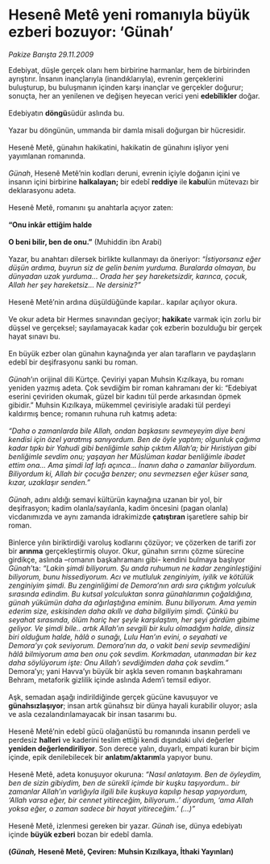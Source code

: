 # Hesenê Metê yeni romanıyla büyük ezberi bozuyor: ‘Günah’

*Pakize Barışta 29.11.2009*

<div class="taraf_structure_2col_1zq">
<div class="margen_n">



 <p>Edebiyat, düşle gerçek olanı hem birbirine harmanlar, hem de birbirinden ayrıştırır. İnsanın inançlarıyla (inandıklarıyla), evrenin gerçeklerini buluşturup, bu buluşmanın içinden karşı inançlar ve gerçekler doğurur; sonuçta, her an yenilenen ve değişen heyecan verici yeni <b>edebîlikler</b> doğar. <br/><br/>Edebiyatın <b>döngü</b>südür aslında bu. <br/><br/>Yazar bu döngünün, ummanda bir damla misali doğurgan bir hücresidir. <br/><br/>Hesenê Metê, günahın hakikatini, hakikatin de günahını işliyor yeni yayımlanan romanında. <i><br/><br/>Günah</i>, Hesenê Metê’nin kodları deruni, evrenin içiyle doğanın içini ve insanın içini birbirine <b>halkalayan;</b> bir edebî <b>reddiye</b> ile<b> kabul</b>ün mütevazı bir deklarasyonu adeta. <br/><br/>Hesenê Metê, romanını şu anahtarla açıyor zaten:<b> <br/><br/>“Onu inkâr ettiğim halde <br/><br/>O beni bilir, ben de onu.”</b> (Muhiddin ibn Arabi) <br/><br/>Yazar, bu anahtarı dilersek birlikte kullanmayı da öneriyor: <i>“İstiyorsanız eğer düşün ardıma, buyrun siz de gelin benim yurduma. Buralarda olmayan, bu dünyadan uzak yurduma… Orada her şey hareketsizdir, karınca, çocuk, Allah her şey hareketsiz… Ne dersiniz?”</i> <br/><br/>Hesenê Metê’nin ardına düşüldüğünde kapılar.. kapılar açılıyor okura. <br/><br/>Ve okur adeta bir Hermes sınavından geçiyor; <b>hakikat</b>e varmak için zorlu bir düşsel ve gerçeksel; sayılamayacak kadar çok ezberin bozulduğu bir gerçek hayat sınavı bu. <br/><br/>En büyük ezber olan günahın kaynağında yer alan tarafların ve paydaşların edebî bir deşifrasyonu sanki bu roman.<i> <br/><br/>Günah</i>’ın orijinal dili Kürtçe. Çeviriyi yapan Muhsin Kızılkaya, bu romanı yeniden yazmış adeta. Çok sevdiğim bir roman kahramanı der ki: “Edebiyat eserini çeviriden okumak, güzel bir kadını tül perde arkasından öpmek gibidir.” Muhsin Kızılkaya, mükemmel çevirisiyle aradaki tül perdeyi kaldırmış bence; romanın ruhuna ruh katmış adeta:<i> <br/><br/>“Daha o zamanlarda bile Allah, ondan başkasını sevmeyeyim diye beni kendisi için özel yaratmış sanıyordum. Ben de öyle yaptım; olgunluk çağıma kadar tıpkı bir Yahudi gibi benliğimle sahip çıktım Allah’a; bir Hıristiyan gibi benliğimle sevdim onu; yaşayan her Müslüman kadar benliğimle ibadet ettim ona… Ama şimdi laf lafı açınca… İnanın daha o zamanlar biliyordum. Biliyordum ki, Allah bir çocuğa benzer; onu sevmezsen eğer küser sana, kızar, uzaklaşır senden.” <br/><br/>Günah</i>, adını aldığı semavi kültürün kaynağına uzanan bir yol, bir deşifrasyon; kadim olanla/sayılanla, kadim öncesini (pagan olanla) vicdanımızda ve aynı zamanda idrakimizde <b>çatıştıran </b>işaretlere sahip bir roman. <br/><br/>Binlerce yılın biriktirdiği varoluş kodlarını çözüyor; ve çözerken de tarifi zor bir <b>arınma</b> gerçekleştirmiş oluyor. Okur, günahın sırrını çözme sürecine girdikçe, aslında –romanın başkahramanı gibi- kendini bulmaya başlıyor <i>Günah</i>’ta: <i>“Lakin şimdi biliyorum. Şu anda ruhumun ne kadar zenginleştiğini biliyorum, bunu hissediyorum. Acı ve mutluluk zenginiyim, iyilik ve kötülük zenginiyim şimdi. Bu zenginliğimi de Demora’nın ardı sıra çıktığım yolculuk sırasında edindim. Bu kutsal yolculuktan sonra günahlarımın çoğaldığına, günah yükümün daha da ağırlaştığına eminim. Bunu biliyorum. Ama yemin ederim size, eskisinden daha akıllı ve daha bilgiliyim şimdi. Çünkü bu seyahat sırasında, ölüm hariç her şeyle karşılaştım, her şeyi gördüm gibime geliyor. Ve şimdi bile.. artık Allah’ın sevgili bir kulu olmadığım halde, dinsiz biri olduğum halde, hâlâ o sunağı, Lulu Han’ın evini, o seyahati ve Demora’yı çok seviyorum. Demora’nın da, o vakit beni sevip sevmediğini hâlâ bilmiyorum ama ben onu çok sevdim. Korkmadan, utanmadan bir kez daha söylüyorum işte: Onu Allah’ı sevdiğimden daha çok sevdim.” </i>Demora’yı; yani Havva’yı büyük bir aşkla seven romanın başkahramanı Behram, metaforik gizlilik içinde aslında Adem’i temsil ediyor. <br/><br/>Aşk, semadan aşağı indirildiğinde gerçek gücüne kavuşuyor ve <b>günahsızlaşıyor</b>; insan artık günahsız bir dünya hayali kurabilir oluyor; asla ve asla cezalandırılamayacak bir insan tasarımı bu. <br/><br/>Hesenê Metê’nin edebî gücü olağanüstü bu romanında insanın perdeli ve perdesiz <b>halleri</b> ve kaderini teslim ettiği kendi dışındaki ulvi değerler <b>yeniden değerlendiriliyor</b>. Son derece yalın, duyarlı, empati kuran bir biçim içinde, epik denilebilecek bir <b>anlatım/aktarım</b>la yapıyor bunu. <br/><br/>Hesenê Metê, adeta konuşuyor okuruna: <i>“Nasıl anlatayım. Ben de öyleydim, ben de sizin gibiydim, ben de sürekli içimde bir kuşku taşıyordum.. bir zamanlar Allah’ın varlığıyla ilgili bile kuşkuya kapılıp hesap yapıyordum, ‘Allah varsa eğer, bir cennet yitireceğim, biliyorum..’ diyordum, ‘ama Allah yoksa eğer, o zaman sadece bir hayat yitireceğim.’ (…)”</i> <br/><br/>Hesenê Metê, izlenmesi gereken bir yazar.<i> Günah </i>ise, dünya edebiyatı içinde <b>büyük ezberi</b> bozan bir edebî damla.<b> <br/><br/>(<i>Günah,</i> Hesenê Metê, Çeviren: Muhsin Kızılkaya, İthaki Yayınları)</b></p>
<br/>
<br/>
<br/>



<br/>


<div id="taraf_not">
</div>

</div>


</div>
